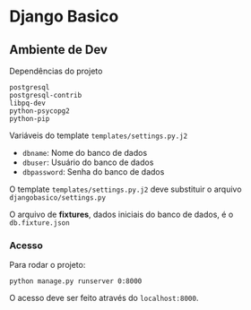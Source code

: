 # Django Basico

## Ambiente de Dev

Dependências do projeto

```
postgresql
postgresql-contrib
libpq-dev
python-psycopg2
python-pip
```

Variáveis do template `templates/settings.py.j2`

- `dbname`: Nome do banco de dados
- `dbuser`: Usuário do banco de dados
- `dbpassword`: Senha do banco de dados

O template `templates/settings.py.j2` deve substituir o arquivo `djangobasico/settings.py`

O arquivo de __fixtures__, dados iniciais do banco de dados, é o `db.fixture.json`

### Acesso

Para rodar o projeto:

```
python manage.py runserver 0:8000
```

O acesso deve ser feito através do `localhost:8000`.
